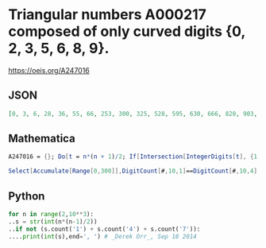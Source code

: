 # Triangular numbers A000217 composed of only curved digits \{0, 2, 3, 5, 6, 8, 9\}\.
https://oeis.org/A247016
## JSON
```JSON
[0, 3, 6, 28, 36, 55, 66, 253, 300, 325, 528, 595, 630, 666, 820, 903, 990, 2080, 2556, 2628, 2850, 2926, 3003, 3655, 3828, 5050, 5253, 5356, 5565, 5886, 5995, 6328, 6555, 6903, 8256, 8385, 20503, 22366, 23005, 23220, 23653, 25200, 26335, 26565, 28203, 28680, 28920]
```
## Mathematica
```Mathematica
A247016 = {}; Do[t = n*(n + 1)/2; If[Intersection[IntegerDigits[t], {1, 4, 7}] == {}, AppendTo[A247016, t]], {n,0, 500}]; A247016
```
```Mathematica
Select[Accumulate[Range[0,300]],DigitCount[#,10,1]==DigitCount[#,10,4] == DigitCount[ #,10,7] == 0&] (* _Harvey P. Dale_, Apr 18 2019 *)
```
## Python
```Python
for n in range(2,10**3):
..s = str(int(n*(n-1)/2))
..if not (s.count('1') + s.count('4') + s.count('7')):
....print(int(s),end=', ') # _Derek Orr_, Sep 18 2014
```
